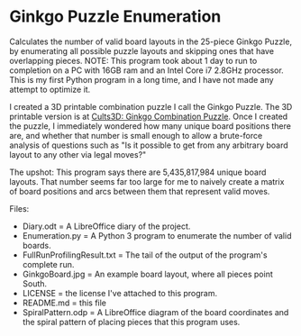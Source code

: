 # Ginkgo Puzzle Enumeration
Calculates the number of valid board layouts in the 25-piece Ginkgo Puzzle, by enumerating all possible puzzle layouts and skipping ones that have overlapping pieces. NOTE: This program took about 1 day to run to completion on a PC with 16GB ram and an Intel Core i7 2.8GHz processor. This is my first Python program in a long time, and I have not made any attempt to optimize it.

I created a 3D printable combination puzzle I call the Ginkgo Puzzle. The 3D printable version is at [Cults3D: Ginkgo Combination Puzzle](https://cults3d.com/en/3d-model/game/ginkgo-combination-puzzle). Once I created the puzzle, I immediately wondered how many unique board positions there are, and whether that number is small enough to allow a brute-force analysis of questions such as "Is it possible to get from any arbitrary board layout to any other via legal moves?"

The upshot: This program says there are 5,435,817,984 unique board layouts. That number seems far too large for me to naively create a matrix of board positions and arcs between them that represent valid moves.

Files:
- Diary.odt = A LibreOffice diary of the project.
- Enumeration.py = A Python 3 program to enumerate the number of valid boards.
- FullRunProfilingResult.txt = The tail of the output of the program's complete run.
- GinkgoBoard.jpg = An example board layout, where all pieces point South.
- LICENSE = the license I've attached to this program.
- README.md = this file
- SpiralPattern.odp = A LibreOffice diagram of the board coordinates and the spiral pattern of placing pieces that this program uses.
